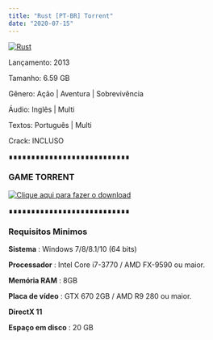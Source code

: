 ```yaml
---
title: "Rust [PT-BR] Torrent"
date: "2020-07-15"
---
```


[![](https://1.bp.blogspot.com/-Ejzb6ra7c28/XkvRgs18aMI/AAAAAAAAAVA/erfO019-QjESQ51-WgYJRTfZdYFXw6FVQCLcBGAsYHQ/s640/rust.jpg "Rust")](https://1.bp.blogspot.com/-Ejzb6ra7c28/XkvRgs18aMI/AAAAAAAAAVA/erfO019-QjESQ51-WgYJRTfZdYFXw6FVQCLcBGAsYHQ/s1600/rust.jpg)

  

Lançamento: 2013

Tamanho: 6.59 GB

Gênero: Ação | Aventura | Sobrevivência

Áudio: Inglês | Multi

Textos: Português | Multi

Crack: INCLUSO

∎∎∎∎∎∎∎∎∎∎∎∎∎∎∎∎∎∎∎∎∎∎∎∎∎∎∎

###  GAME TORRENT

[![](https://1.bp.blogspot.com/-ruPWnCPWoec/XicYXvF8HuI/AAAAAAAAABI/UyLFOzfJIS8TPrFtDtaU-c8HnQ9uppeeACLcBGAsYHQ/s200/botc3a3o-filmes-via-torrent-300x135.png "Clique aqui para fazer o download")](d5550fe19658948e4a2880f95f4f8b2a4b67904e&dn=Rust+2215+{ca9bad4f721d92abc13e060f4f8dd78be4bc2e3e6ae69d619fbd104809de1ad1}286.02.2020{ca9bad4f721d92abc13e060f4f8dd78be4bc2e3e6ae69d619fbd104809de1ad1}2F4648695{ca9bad4f721d92abc13e060f4f8dd78be4bc2e3e6ae69d619fbd104809de1ad1}29{ca9bad4f721d92abc13e060f4f8dd78be4bc2e3e6ae69d619fbd104809de1ad1}2C+Modular+Turrets+Update&tr=udp{ca9bad4f721d92abc13e060f4f8dd78be4bc2e3e6ae69d619fbd104809de1ad1}3A{ca9bad4f721d92abc13e060f4f8dd78be4bc2e3e6ae69d619fbd104809de1ad1}2F{ca9bad4f721d92abc13e060f4f8dd78be4bc2e3e6ae69d619fbd104809de1ad1}2Ftracker.leechers-paradise.org{ca9bad4f721d92abc13e060f4f8dd78be4bc2e3e6ae69d619fbd104809de1ad1}3A6969&tr=udp{ca9bad4f721d92abc13e060f4f8dd78be4bc2e3e6ae69d619fbd104809de1ad1}3A{ca9bad4f721d92abc13e060f4f8dd78be4bc2e3e6ae69d619fbd104809de1ad1}2F{ca9bad4f721d92abc13e060f4f8dd78be4bc2e3e6ae69d619fbd104809de1ad1}2Ftracker.openbittorrent.com{ca9bad4f721d92abc13e060f4f8dd78be4bc2e3e6ae69d619fbd104809de1ad1}3A80&tr=udp{ca9bad4f721d92abc13e060f4f8dd78be4bc2e3e6ae69d619fbd104809de1ad1}3A{ca9bad4f721d92abc13e060f4f8dd78be4bc2e3e6ae69d619fbd104809de1ad1}2F{ca9bad4f721d92abc13e060f4f8dd78be4bc2e3e6ae69d619fbd104809de1ad1}2Fopen.demonii.com{ca9bad4f721d92abc13e060f4f8dd78be4bc2e3e6ae69d619fbd104809de1ad1}3A1337&tr=udp{ca9bad4f721d92abc13e060f4f8dd78be4bc2e3e6ae69d619fbd104809de1ad1}3A{ca9bad4f721d92abc13e060f4f8dd78be4bc2e3e6ae69d619fbd104809de1ad1}2F{ca9bad4f721d92abc13e060f4f8dd78be4bc2e3e6ae69d619fbd104809de1ad1}2Ftracker.coppersurfer.tk{ca9bad4f721d92abc13e060f4f8dd78be4bc2e3e6ae69d619fbd104809de1ad1}3A6969&tr=udp{ca9bad4f721d92abc13e060f4f8dd78be4bc2e3e6ae69d619fbd104809de1ad1}3A{ca9bad4f721d92abc13e060f4f8dd78be4bc2e3e6ae69d619fbd104809de1ad1}2F{ca9bad4f721d92abc13e060f4f8dd78be4bc2e3e6ae69d619fbd104809de1ad1}2Fexodus.desync.com{ca9bad4f721d92abc13e060f4f8dd78be4bc2e3e6ae69d619fbd104809de1ad1}3A6969)

∎∎∎∎∎∎∎∎∎∎∎∎∎∎∎∎∎∎∎∎∎∎∎∎∎∎∎

###   

### Requisitos Minimos

**Sistema** : Windows 7/8/8.1/10 (64 bits)

**Processador** : Intel Core i7-3770 / AMD FX-9590 ou maior.

**Memória RAM** : 8GB

**Placa de vídeo** : GTX 670 2GB / AMD R9 280 ou maior.

**DirectX 11**

**Espaço em disco** : 20 GB
